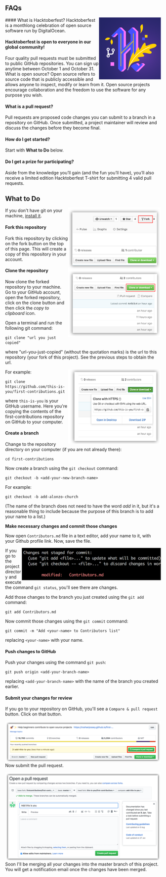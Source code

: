 ## FAQs 
<img align="right" width="200" src="assets/hacktoberfest.jpg" alt="hacktoberfest-logo" />
#### What is Hacktoberfest?
Hacktoberfest is a monthlong celebration of open source software run by DigitalOcean.

#### Hacktoberfest is open to everyone in our global community!
Four quality pull requests must be submitted to public GitHub repositories.
You can sign up anytime between October 1 and October 31.
What is open source?
Open source refers to source code that is publicly accessible and allows anyone to inspect, modify or learn from it. Open source projects encourage collaboration and the freedom to use the software for any purpose you wish.

#### What is a pull request?
Pull requests are proposed code changes you can submit to a branch in a repository on GitHub. Once submitted, a project maintainer will review and discuss the changes before they become final.

#### How do I get started?
Start with **What to Do** below.

#### Do I get a prize for participating?
Aside from the knowledge you’ll gain (and the fun you’ll have), you’ll also receive a limited edition Hacktoberfest T-shirt for submitting 4 valid pull requests.


## What to Do
<img align="right" width="300" src="assets/fork.png" alt="fork this repository" />

If you don't have git on your machine, [install it]( https://help.github.com/articles/set-up-git/).

#### Fork this repository

Fork this repository by clicking on the fork button on the top of this page.
This will create a copy of this repository in your account.

<img align="right" width="300" src="assets/clone.png" alt="clone this repository" />

#### Clone the repository

Now clone the forked repository to your machine. Go to your GitHub account, open the forked repository, click on the clone button and then click the *copy to clipboard* icon.

Open a terminal and run the following git command:

```
git clone "url you just copied"
```
where "url-you-just-copied" (without the quotation marks) is the url to this repository (your fork of this project). See the previous steps to obtain the url.

<img align="right" width="300" src="assets/copy-to-clipboard.png" alt="copy URL to clipboard" />

For example:
```
git clone https://github.com/this-is-you/first-contributions.git
```
where `this-is-you` is your GitHub username. Here you're copying the contents of the first-contributions repository on GitHub to your computer.

#### Create a branch

Change to the repository directory on your computer (if you are not already there):

```
cd first-contributions
```
Now create a branch using the `git checkout` command:
```
git checkout -b <add-your-new-branch-name>
```

For example:
```
git checkout -b add-alonzo-church
```
(The name of the branch does not need to have the word *add* in it, but it's a reasonable thing to include because the purpose of this branch is to add your name to a list.)

**Make necessary changes and commit those changes**

Now open `Contributors.md` file in a text editor, add your name to it, with your Github profile link. Now, save the file.

<img align="right" width="450" src="assets/git-status.png" alt="git status" />


If you go to the project directory and execute the command `git status`, you'll see there are changes.


Add those changes to the branch you just created using the `git add` command:

```
git add Contributors.md
```

Now commit those changes using the `git commit` command:
```
git commit -m "Add <your-name> to Contributors list"
```
replacing `<your-name>` with your name.

#### Push changes to GitHub

Push your changes using the command `git push`:
```
git push origin <add-your-branch-name>
```
replacing `<add-your-branch-name>` with the name of the branch you created earlier.

#### Submit your changes for review

If you go to your repository on GitHub, you'll see a  `Compare & pull request` button. Click on that button.

<img style="float: right;" src="assets/compare-and-pull.png" alt="create a pull request" />

Now submit the pull request.

<img style="float: right;" src="assets/submit-pull-request.png" alt="submit pull request" />

Soon I'll be merging all your changes into the master branch of this project. You will get a notification email once the changes have been merged.
